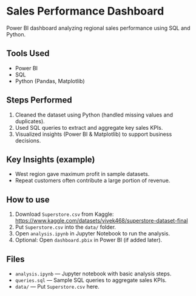 # Sales Performance Dashboard

Power BI dashboard analyzing regional sales performance using SQL and Python.

## Tools Used
- Power BI
- SQL
- Python (Pandas, Matplotlib)

## Steps Performed
1. Cleaned the dataset using Python (handled missing values and duplicates).
2. Used SQL queries to extract and aggregate key sales KPIs.
3. Visualized insights (Power BI & Matplotlib) to support business decisions.

## Key Insights (example)
- West region gave maximum profit in sample datasets.
- Repeat customers often contribute a large portion of revenue.

## How to use
1. Download `Superstore.csv` from Kaggle: https://www.kaggle.com/datasets/vivek468/superstore-dataset-final
2. Put `Superstore.csv` into the `data/` folder.
3. Open `analysis.ipynb` in Jupyter Notebook to run the analysis.
4. Optional: Open `dashboard.pbix` in Power BI (if added later).

## Files
- `analysis.ipynb` — Jupyter notebook with basic analysis steps.
- `queries.sql` — Sample SQL queries to aggregate sales KPIs.
- `data/` — Put `Superstore.csv` here.